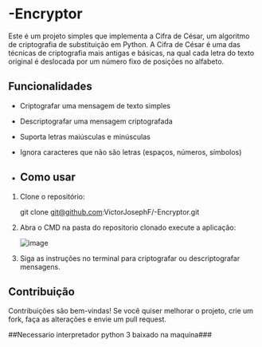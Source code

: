 # -Encryptor

Este é um projeto simples que implementa a Cifra de César, um algoritmo de criptografia de substituição em Python. A Cifra de César é uma das técnicas de criptografia mais antigas e básicas, na qual cada letra do texto original é deslocada por um número fixo de posições no alfabeto.

## Funcionalidades

- Criptografar uma mensagem de texto simples
- Descriptografar uma mensagem criptografada
- Suporta letras maiúsculas e minúsculas
- Ignora caracteres que não são letras (espaços, números, símbolos)

- ## Como usar

1. Clone o repositório:
   
   git clone git@github.com:VictorJosephF/-Encryptor.git
2. Abra o CMD na pasta do repositorio clonado execute a aplicação:
   
   ![image](https://github.com/VictorJosephF/-Encryptor/assets/68386487/64e3b601-4b53-442f-9ac9-8f2990cdbbcc)

3. Siga as instruções no terminal para criptografar ou descriptografar mensagens.


## Contribuição
Contribuições são bem-vindas! Se você quiser melhorar o projeto, crie um fork, faça as alterações e envie um pull request.


##Necessario interpretador python 3 baixado na maquina###

